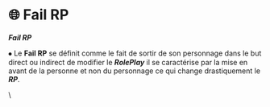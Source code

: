 # 🌐 Fail RP

_**Fail RP**_



⦁ Le **Fail RP** se définit comme le fait de sortir de son personnage dans le but direct ou indirect de modifier le _**RolePlay**_ il se caractérise par la mise en avant de la personne et non du personnage ce qui change drastiquement le _**RP**_.

\
